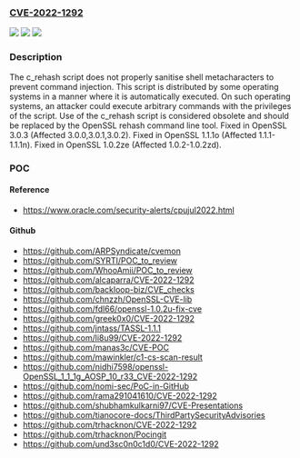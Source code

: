 ### [CVE-2022-1292](https://cve.mitre.org/cgi-bin/cvename.cgi?name=CVE-2022-1292)
![](https://img.shields.io/static/v1?label=Product&message=OpenSSL&color=blue)
![](https://img.shields.io/static/v1?label=Version&message=n%2Fa&color=blue)
![](https://img.shields.io/static/v1?label=Vulnerability&message=Command%20injection&color=brighgreen)

### Description

The c_rehash script does not properly sanitise shell metacharacters to prevent command injection. This script is distributed by some operating systems in a manner where it is automatically executed. On such operating systems, an attacker could execute arbitrary commands with the privileges of the script. Use of the c_rehash script is considered obsolete and should be replaced by the OpenSSL rehash command line tool. Fixed in OpenSSL 3.0.3 (Affected 3.0.0,3.0.1,3.0.2). Fixed in OpenSSL 1.1.1o (Affected 1.1.1-1.1.1n). Fixed in OpenSSL 1.0.2ze (Affected 1.0.2-1.0.2zd).

### POC

#### Reference
- https://www.oracle.com/security-alerts/cpujul2022.html

#### Github
- https://github.com/ARPSyndicate/cvemon
- https://github.com/SYRTI/POC_to_review
- https://github.com/WhooAmii/POC_to_review
- https://github.com/alcaparra/CVE-2022-1292
- https://github.com/backloop-biz/CVE_checks
- https://github.com/chnzzh/OpenSSL-CVE-lib
- https://github.com/fdl66/openssl-1.0.2u-fix-cve
- https://github.com/greek0x0/CVE-2022-1292
- https://github.com/jntass/TASSL-1.1.1
- https://github.com/li8u99/CVE-2022-1292
- https://github.com/manas3c/CVE-POC
- https://github.com/mawinkler/c1-cs-scan-result
- https://github.com/nidhi7598/openssl-OpenSSL_1_1_1g_AOSP_10_r33_CVE-2022-1292
- https://github.com/nomi-sec/PoC-in-GitHub
- https://github.com/rama291041610/CVE-2022-1292
- https://github.com/shubhamkulkarni97/CVE-Presentations
- https://github.com/tianocore-docs/ThirdPartySecurityAdvisories
- https://github.com/trhacknon/CVE-2022-1292
- https://github.com/trhacknon/Pocingit
- https://github.com/und3sc0n0c1d0/CVE-2022-1292

